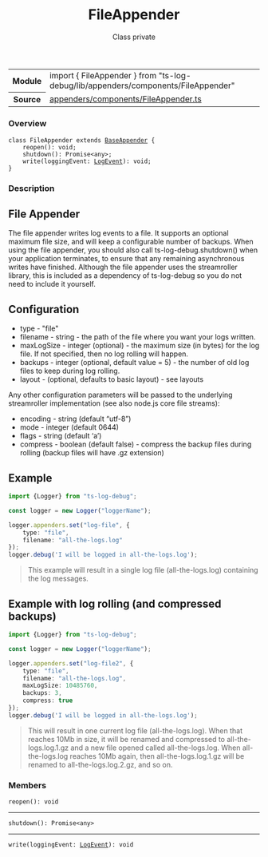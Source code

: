 <header class="symbol-info-header">    <h1 id="fileappender">FileAppender</h1>    <label class="symbol-info-type-label class">Class</label>    <label class="api-type-label private">private</label>  </header>
<section class="symbol-info">      <table class="is-full-width">        <tbody>        <tr>          <th>Module</th>          <td>            <div class="lang-typescript">                <span class="token keyword">import</span> { FileAppender }                 <span class="token keyword">from</span>                 <span class="token string">"ts-log-debug/lib/appenders/components/FileAppender"</span>                            </div>          </td>        </tr>        <tr>          <th>Source</th>          <td>            <a href="https://github.com/romakita/log-debug/blob/v4.0.1/src/appenders/components/FileAppender.ts#L0-L0">                appenders/components/FileAppender.ts            </a>        </td>        </tr>                </tbody>      </table>    </section>

### Overview

<pre><code class="typescript-lang"><span class="token keyword">class</span> FileAppender <span class="token keyword">extends</span> <a href="#api/common/appenders/baseappender"><span class="token">BaseAppender</span></a> <span class="token punctuation">{</span>
    <span class="token function">reopen</span><span class="token punctuation">(</span><span class="token punctuation">)</span><span class="token punctuation">:</span> <span class="token keyword">void</span><span class="token punctuation">;</span>
    <span class="token function">shutdown</span><span class="token punctuation">(</span><span class="token punctuation">)</span><span class="token punctuation">:</span> Promise<<span class="token keyword">any</span>><span class="token punctuation">;</span>
    <span class="token function">write</span><span class="token punctuation">(</span>loggingEvent<span class="token punctuation">:</span> <a href="#api/common/core/logevent"><span class="token">LogEvent</span></a><span class="token punctuation">)</span><span class="token punctuation">:</span> <span class="token keyword">void</span><span class="token punctuation">;</span>
<span class="token punctuation">}</span></code></pre>

### Description

## File Appender

The file appender writes log events to a file. It supports an optional maximum file size, and will keep a configurable number of backups. When using the file appender, you should also call ts-log-debug.shutdown() when your application terminates, to ensure that any remaining asynchronous writes have finished. Although the file appender uses the streamroller library, this is included as a dependency of ts-log-debug so you do not need to include it yourself.

## Configuration

* type - "file"
* filename - string - the path of the file where you want your logs written.
* maxLogSize - integer (optional) - the maximum size (in bytes) for the log file. If not specified, then no log rolling will happen.
* backups - integer (optional, default value = 5) - the number of old log files to keep during log rolling.
* layout - (optional, defaults to basic layout) - see layouts

Any other configuration parameters will be passed to the underlying streamroller implementation (see also node.js core file streams):

* encoding - string (default “utf-8”)
* mode - integer (default 0644)
* flags - string (default ‘a’)
* compress - boolean (default false) - compress the backup files during rolling (backup files will have .gz extension)

## Example

```typescript
import {Logger} from "ts-log-debug";

const logger = new Logger("loggerName");

logger.appenders.set("log-file", {
    type: "file",
    filename: "all-the-logs.log"
});
logger.debug('I will be logged in all-the-logs.log');
```
> This example will result in a single log file (all-the-logs.log) containing the log messages.

## Example with log rolling (and compressed backups)

```typescript
import {Logger} from "ts-log-debug";

const logger = new Logger("loggerName");

logger.appenders.set("log-file2", {
    type: "file",
    filename: "all-the-logs.log",
    maxLogSize: 10485760,
    backups: 3,
    compress: true
});
logger.debug('I will be logged in all-the-logs.log');
```
> This will result in one current log file (all-the-logs.log). When that reaches 10Mb in size, it will be renamed and compressed to all-the-logs.log.1.gz and a new file opened called all-the-logs.log. When all-the-logs.log reaches 10Mb again, then all-the-logs.log.1.gz will be renamed to all-the-logs.log.2.gz, and so on.

### Members

<div class="method-overview"><pre><code class="typescript-lang"><span class="token function">reopen</span><span class="token punctuation">(</span><span class="token punctuation">)</span><span class="token punctuation">:</span> <span class="token keyword">void</span></code></pre></div>
<hr />
<div class="method-overview"><pre><code class="typescript-lang"><span class="token function">shutdown</span><span class="token punctuation">(</span><span class="token punctuation">)</span><span class="token punctuation">:</span> Promise<<span class="token keyword">any</span>></code></pre></div>
<hr />
<div class="method-overview"><pre><code class="typescript-lang"><span class="token function">write</span><span class="token punctuation">(</span>loggingEvent<span class="token punctuation">:</span> <a href="#api/common/core/logevent"><span class="token">LogEvent</span></a><span class="token punctuation">)</span><span class="token punctuation">:</span> <span class="token keyword">void</span></code></pre></div>
